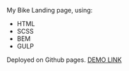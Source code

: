 My Bike Landing page, using:
- HTML
- SCSS
- BEM
- GULP

Deployed on Github pages.
[DEMO LINK](https://garikr.github.io/My-Bike-Landing/)
